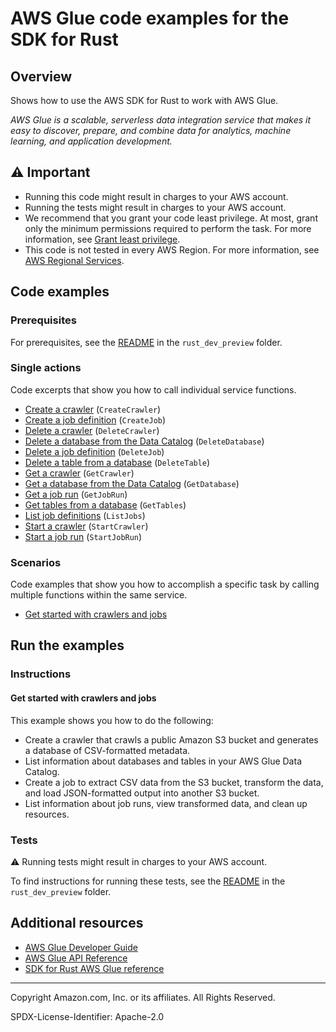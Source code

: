 <!--Generated by WRITEME on 2023-06-06 21:26:12.320581 (UTC)-->
# AWS Glue code examples for the SDK for Rust

## Overview

Shows how to use the AWS SDK for Rust to work with AWS Glue.

<!--custom.overview.start-->
<!--custom.overview.end-->

*AWS Glue is a scalable, serverless data integration service that makes it easy to discover, prepare, and combine data for analytics, machine learning, and application development.*

## ⚠ Important

* Running this code might result in charges to your AWS account.
* Running the tests might result in charges to your AWS account.
* We recommend that you grant your code least privilege. At most, grant only the minimum permissions required to perform the task. For more information, see [Grant least privilege](https://docs.aws.amazon.com/IAM/latest/UserGuide/best-practices.html#grant-least-privilege).
* This code is not tested in every AWS Region. For more information, see [AWS Regional Services](https://aws.amazon.com/about-aws/global-infrastructure/regional-product-services).

<!--custom.important.start-->
<!--custom.important.end-->

## Code examples

### Prerequisites

For prerequisites, see the [README](../README.md#Prerequisites) in the `rust_dev_preview` folder.


<!--custom.prerequisites.start-->
<!--custom.prerequisites.end-->

### Single actions

Code excerpts that show you how to call individual service functions.

* [Create a crawler](src/prepare.rs#L45) (`CreateCrawler`)
* [Create a job definition](src/prepare.rs#L250) (`CreateJob`)
* [Delete a crawler](src/cleanup.rs#L85) (`DeleteCrawler`)
* [Delete a database from the Data Catalog](src/cleanup.rs#L76) (`DeleteDatabase`)
* [Delete a job definition](src/cleanup.rs#L15) (`DeleteJob`)
* [Delete a table from a database](src/cleanup.rs#L23) (`DeleteTable`)
* [Get a crawler](src/prepare.rs#L113) (`GetCrawler`)
* [Get a database from the Data Catalog](src/prepare.rs#L143) (`GetDatabase`)
* [Get a job run](src/run.rs#L73) (`GetJobRun`)
* [Get tables from a database](src/prepare.rs#L158) (`GetTables`)
* [List job definitions](src/run.rs#L16) (`ListJobs`)
* [Start a crawler](src/prepare.rs#L74) (`StartCrawler`)
* [Start a job run](src/run.rs#L41) (`StartJobRun`)

### Scenarios

Code examples that show you how to accomplish a specific task by calling multiple
functions within the same service.

* [Get started with crawlers and jobs](src/prepare.rs) 

## Run the examples

### Instructions


<!--custom.instructions.start-->
<!--custom.instructions.end-->



#### Get started with crawlers and jobs

This example shows you how to do the following:

* Create a crawler that crawls a public Amazon S3 bucket and generates a database of CSV-formatted metadata.
* List information about databases and tables in your AWS Glue Data Catalog.
* Create a job to extract CSV data from the S3 bucket, transform the data, and load JSON-formatted output into another S3 bucket.
* List information about job runs, view transformed data, and clean up resources.

<!--custom.scenario_prereqs.glue_Scenario_GetStartedCrawlersJobs.start-->
<!--custom.scenario_prereqs.glue_Scenario_GetStartedCrawlersJobs.end-->


<!--custom.scenarios.glue_Scenario_GetStartedCrawlersJobs.start-->
<!--custom.scenarios.glue_Scenario_GetStartedCrawlersJobs.end-->

### Tests

⚠ Running tests might result in charges to your AWS account.


To find instructions for running these tests, see the [README](../README.md#Tests)
in the `rust_dev_preview` folder.



<!--custom.tests.start-->
<!--custom.tests.end-->

## Additional resources

* [AWS Glue Developer Guide](https://docs.aws.amazon.com/glue/latest/dg/what-is-glue.html)
* [AWS Glue API Reference](https://docs.aws.amazon.com/glue/latest/dg/aws-glue-api.html)
* [SDK for Rust AWS Glue reference](https://docs.rs/aws-sdk-glue/latest/aws_sdk_glue/)

<!--custom.resources.start-->
<!--custom.resources.end-->

---

Copyright Amazon.com, Inc. or its affiliates. All Rights Reserved.

SPDX-License-Identifier: Apache-2.0